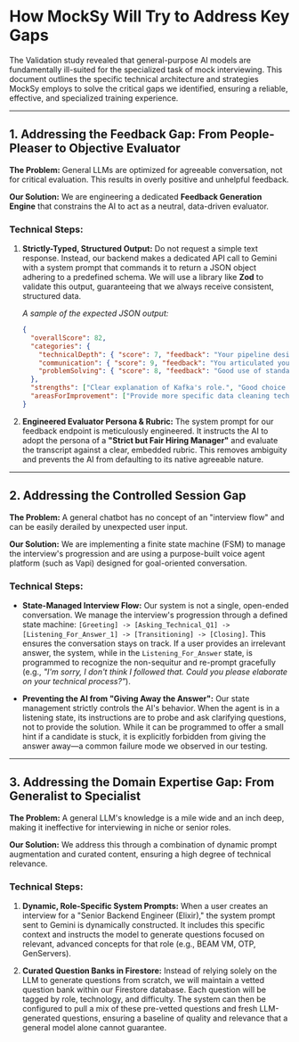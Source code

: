 # How MockSy Will Try to Address Key Gaps

The Validation study revealed that general-purpose AI models are fundamentally ill-suited for the specialized task of mock interviewing. This document outlines the specific technical architecture and strategies MockSy employs to solve the critical gaps we identified, ensuring a reliable, effective, and specialized training experience.

---

## 1. Addressing the Feedback Gap: From People-Pleaser to Objective Evaluator

**The Problem:** General LLMs are optimized for agreeable conversation, not for critical evaluation. This results in overly positive and unhelpful feedback.

**Our Solution:** We are engineering a dedicated **Feedback Generation Engine** that constrains the AI to act as a neutral, data-driven evaluator.

### Technical Steps:

1.  **Strictly-Typed, Structured Output:** Do not request a simple text response. Instead, our backend makes a dedicated API call to Gemini with a system prompt that commands it to return a JSON object adhering to a predefined schema. We will use a library like **Zod** to validate this output, guaranteeing that we always receive consistent, structured data.

    *A sample of the expected JSON output:*
    ```json
    {
      "overallScore": 82,
      "categories": {
        "technicalDepth": { "score": 7, "feedback": "Your pipeline design was solid but lacked detail on fault tolerance." },
        "communication": { "score": 9, "feedback": "You articulated your thoughts clearly and concisely." },
        "problemSolving": { "score": 8, "feedback": "Good use of standard tools, but consider mentioning trade-offs more." }
      },
      "strengths": ["Clear explanation of Kafka's role.", "Good choice of storage tiers."],
      "areasForImprovement": ["Provide more specific data cleaning techniques beyond dropping rows.", "Elaborate on SQL query optimization using execution plans."]
    }
    ```

2.  **Engineered Evaluator Persona & Rubric:** The system prompt for our feedback endpoint is meticulously engineered. It instructs the AI to adopt the persona of a **"Strict but Fair Hiring Manager"** and evaluate the transcript against a clear, embedded rubric. This removes ambiguity and prevents the AI from defaulting to its native agreeable nature.

---

## 2. Addressing the Controlled Session Gap

**The Problem:** A general chatbot has no concept of an "interview flow" and can be easily derailed by unexpected user input.

**Our Solution:** We are implementing a finite state machine (FSM) to manage the interview's progression and are using a purpose-built voice agent platform (such as Vapi) designed for goal-oriented conversation.

### Technical Steps:

*   **State-Managed Interview Flow:** Our system is not a single, open-ended conversation. We manage the interview's progression through a defined state machine: `[Greeting] -> [Asking_Technical_Q1] -> [Listening_For_Answer_1] -> [Transitioning] -> [Closing]`. This ensures the conversation stays on track. If a user provides an irrelevant answer, the system, while in the `Listening_For_Answer` state, is programmed to recognize the non-sequitur and re-prompt gracefully (e.g., *"I'm sorry, I don't think I followed that. Could you please elaborate on your technical process?"*).

*   **Preventing the AI from "Giving Away the Answer":** Our state management strictly controls the AI's behavior. When the agent is in a listening state, its instructions are to probe and ask clarifying questions, not to provide the solution. While it can be programmed to offer a small hint if a candidate is stuck, it is explicitly forbidden from giving the answer away—a common failure mode we observed in our testing.

---

## 3. Addressing the Domain Expertise Gap: From Generalist to Specialist

**The Problem:** A general LLM's knowledge is a mile wide and an inch deep, making it ineffective for interviewing in niche or senior roles.

**Our Solution:** We address this through a combination of dynamic prompt augmentation and curated content, ensuring a high degree of technical relevance.

### Technical Steps:

1.  **Dynamic, Role-Specific System Prompts:** When a user creates an interview for a "Senior Backend Engineer (Elixir)," the system prompt sent to Gemini is dynamically constructed. It includes this specific context and instructs the model to generate questions focused on relevant, advanced concepts for that role (e.g., BEAM VM, OTP, GenServers).

2.  **Curated Question Banks in Firestore:** Instead of relying solely on the LLM to generate questions from scratch, we will maintain a vetted question bank within our Firestore database. Each question will be tagged by role, technology, and difficulty. The system can then be configured to pull a mix of these pre-vetted questions and fresh LLM-generated questions, ensuring a baseline of quality and relevance that a general model alone cannot guarantee.
